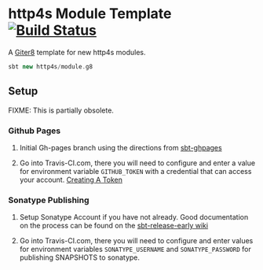 # http4s Module Template [![Build Status](https://travis-ci.org/http4s/module.g8.svg?branch=master)](https://travis-ci.org/http4s/module.g8)

A [Giter8](http://www.foundweekends.org/giter8/) template for new http4s modules.

```sbt
sbt new http4s/module.g8
```

## Setup

FIXME: This is partially obsolete.

### Github Pages

1. Initial Gh-pages branch using the directions from [sbt-ghpages](https://github.com/sbt/sbt-ghpages/blob/7e2ee06180a5a955a89659915ec8cd75ea28147e/README.md#initializing-the-gh-pages-branch)

2. Go into Travis-CI.com, there you will need to configure and enter a value for environment variable `GITHUB_TOKEN` with a credential that can access your account. [Creating A Token](https://help.github.com/articles/creating-a-personal-access-token-for-the-command-line/)

### Sonatype Publishing

1. Setup Sonatype Account if you have not already. Good documentation on the process can be found on the [sbt-release-early wiki](https://github.com/scalacenter/sbt-release-early/wiki/How-to-release-with-Sonatype#you-dont-have-a-sonatype-account)

2. Go into Travis-CI.com, there you will need to configure and enter values for environment variables `SONATYPE_USERNAME` and `SONATYPE_PASSWORD` for publishing SNAPSHOTS to sonatype.
